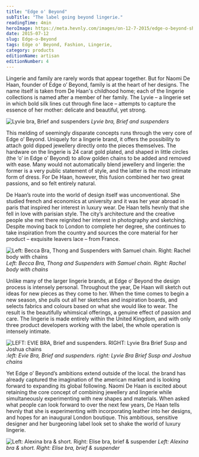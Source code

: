 ```yaml
---
title: "Edge o' Beyond"
subTitle: "The label going beyond lingerie."
readingTime: 4min
heroImage: https://meta.hevnly.com/images/on-12-7-2015/edge-o-beyond-shot_05_038.jpg
date: 2015-07-12
slug: Edge-o-Beyond
tags: Edge o' Beyond, Fashion, Lingerie,
category: products
editionName: artisan
editionNumber: 4
---
```


Lingerie and family are rarely words that appear together. But for Naomi De Haan, founder of Edge o’ Beyond, family is at the heart of her designs. The name itself is taken from De Haan's childhood home; each of the lingerie collections is named after a member of her family. The Lyvie – a lingerie set in which bold silk lines cut through fine lace – attempts to capture the essence of her mother: delicate and beautiful, yet strong.

![Lyvie bra, Brief and suspenders](https://meta.hevnly.com/images/on-12-7-2015/edge-o-beyond-fotor-created-5.jpg)
*Lyvie bra, Brief and suspenders*

This melding of seemingly disparate concepts runs through the very core of Edge o’ Beyond. Uniquely for a lingerie brand, it offers the possibility to attach gold dipped jewellery directly onto the pieces themselves. The hardware on the lingerie is 24 carat gold plated, and shaped in little circles (the ‘o’ in Edge o’ Beyond) to allow golden chains to be added and removed with ease. Many would not automatically blend jewellery and lingerie: the former is a very public statement of style, and the latter is the most intimate form of dress. For De Haan, however, this fusion combined her two great passions, and so felt entirely natural.

De Haan’s route into the world of design itself was unconventional. She studied french and economics at university and it was her year abroad in paris that inspired her interest in luxury wear. De Haan tells hevnly that she fell in love with parisian style. The city’s architecture and the creative people she met there reignited her interest in photography and sketching. Despite moving back to London to complete her degree, she continues to take inspiration from the country and sources the core material for her product – exquisite leavers lace – from France.

![Left: Becca Bra, Thong and Suspenders with Samuel chain. Right: Rachel body with chains](https://meta.hevnly.com/images/on-12-7-2015/edge-o-beyond-fotor-created-4.jpg)
*Left: Becca Bra, Thong and Suspenders with Samuel chain. Right: Rachel body with chains*

Unlike many of the larger lingerie brands, at Edge o’ Beyond the design process is intensely personal. Throughout the year, De Haan will sketch out ideas for new pieces as they come to her. When the time comes to begin a new season, she pulls out all her sketches and inspiration boards, and selects fabrics and colours based on what she would like to wear. The result is the beautifully whimsical offerings, a genuine effect of passion and care. The lingerie is made entirely within the United Kingdom, and with only three product developers working with the label, the whole operation is intensely intimate.

![LEFT: EVIE BRA, Brief and suspenders. RIGHT: Lyvie Bra Brief Susp and Joshua chains](https://meta.hevnly.com/images/on-12-7-2015/edge-o-beyond-fotor-created-3.jpg)
*:left: Evie Bra, Brief and suspenders. right: Lyvie Bra Brief Susp and Joshua chains*

Yet Edge o’ Beyond’s ambitions extend outside of the local. the brand has already captured the imagination of the american market and is looking forward to expanding its global following. Naomi De Haan is excited about retaining the core concept of combining jewellery and lingerie while simultaneously experimenting with new shapes and materials. When asked what people can look forward to over the next few years, De Haan tells hevnly that she is experimenting with incorporating leather into her designs, and hopes for an inaugural London boutique. This ambitious, sensitive designer and her burgeoning label look set to shake the world of luxury lingerie.

![Left: Alexina bra & short. Right: Elise bra, brief & suspender](https://meta.hevnly.com/images/on-12-7-2015/edge-o-beyond-fotor-created-1.jpg)
*Left: Alexina bra & short. Right: Elise bra, brief & suspender*
